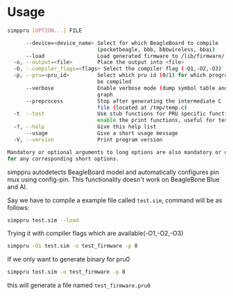 # Usage

```bash
simppru [OPTION...] FILE

      --device=<device_name> Select for which BeagleBoard to compile
                             (pocketbeagle, bbb, bbbwireless, bbai)
      --load                 Load generated firmware to /lib/firmware/
  -o, --output=<file>        Place the output into <file>
  -O, --compiler_flags=<flags> Select the compiler flag (-O1,-O2,-O3)
  -p, --pru=<pru_id>         Select which pru id (0/1) for which program is to
                             be compiled
      --verbose              Enable verbose mode (dump symbol table and ast
                             graph
      --preprocess           Stop after generating the intermediate C
                             file (located at /tmp/temp.c)
  -t  --test                 Use stub functions for PRU specific functions and
                             enable the print functions, useful for testing and debugging
  -?, --help                 Give this help list
      --usage                Give a short usage message
  -V, --version              Print program version

Mandatory or optional arguments to long options are also mandatory or optional
for any corresponding short options.
```

simppru autodetects BeagleBoard model and automatically configures pin mux using config-pin. This functionality doesn't work on BeagleBone Blue and AI.

Say we have to compile a example file called `test.sim`, command will be as follows:

```bash
simppru test.sim --load 
```

Trying it with compiler flags which are available(-O1,-O2,-O3)

```bash
simppru -O1 test.sim -o test_firmware -p 0
```

If we only want to generate binary for pru0

```bash
simppru test.sim -o test_firmware -p 0
```

this will generate a file named `test_firmware.pru0`